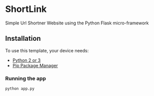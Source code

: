 # ShortLink

Simple Url Shortner Website using the Python Flask micro-framework

## Installation

To use this template, your device needs:

- [Python 2 or 3](https://python.org)
- [Pip Package Manager](https://pypi.python.org/pypi)

### Running the app

```bash
python app.py
```
